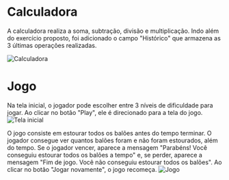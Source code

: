 # Calculadora

A calculadora realiza a soma, subtração, divisão e multiplicação. Indo além do exercício proposto, foi adicionado o campo "Histórico" que armazena as 3 últimas operações realizadas.

![Calculadora](https://imgur.com/xiQ6iCQ.png)

# Jogo

Na tela inicial, o jogador pode escolher entre 3 níveis de dificuldade para jogar. Ao clicar no botão "Play", ele é direcionado para a tela do jogo.
![Tela inicial](https://imgur.com/njsB4hL.png)

O jogo consiste em estourar todos os balões antes do tempo terminar. O jogador consegue ver quantos balões foram e não foram estourados, além do tempo. Se o jogador vencer, aparece a mensagem "Parabéns! Você conseguiu estourar todos os balões a tempo" e, se perder, aparece a mensagem "Fim de jogo. Você não conseguiu estourar todos os balões". Ao clicar no botão "Jogar novamente", o jogo recomeça.
![Jogo](https://imgur.com/in2uSmS.png)

